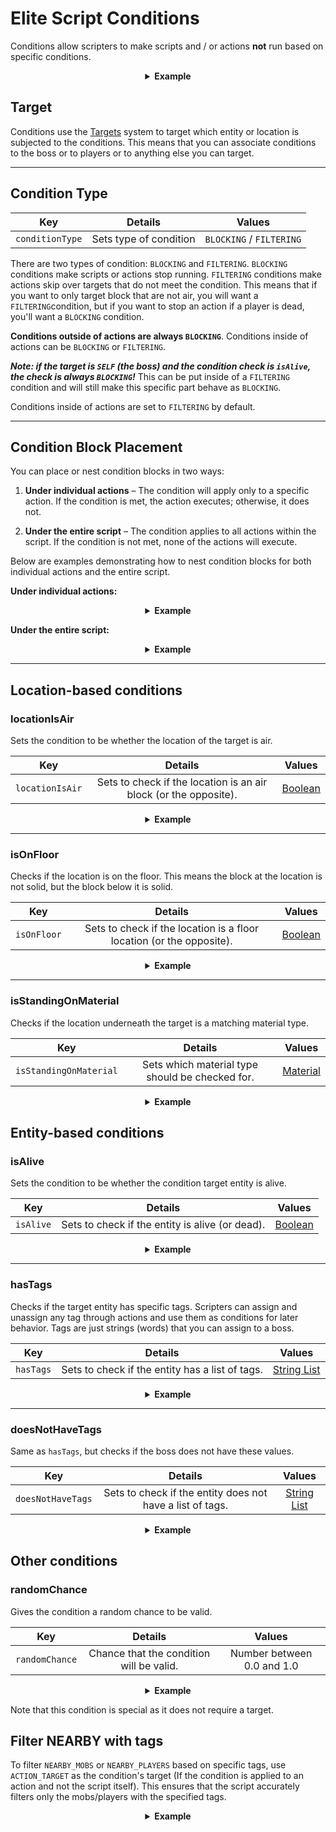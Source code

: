 # Elite Script Conditions

Conditions allow scripters to make scripts and / or actions **not** run based on specific conditions.

<div align="center">

<details> 

<summary><b>Example</b></summary>

<div align="left">

```yaml
eliteScript:
  Example:
    Events:
    - EliteMobDamagedByPlayerEvent
    Conditions:
      isAlive: true
      conditionType: BLOCKING
      Target:
        targetType: SELF
    Actions:
    - action: PLACE_BLOCK
      Target:
        targetType: DIRECT_TARGET
      duration: 20
      material: DIRT
      offset: 0,3,0
      Conditions:
        locationIsAir: true
        conditionType: BLOCKING
        Target:
          targetType: ACTION_TARGET
    Cooldowns:
      local: 60
      global: 20
```

In this example, the `Example` script will only run if the elite is still alive, and will only place a dirt block 3 blocks above the elite location if that block is an air block. Individual actions can have individual conditions.

</div>

</details>

</div>

## Target

Conditions use the [Targets]($language$/elitemobs/elitescript_targets.md) system to target which entity or location is subjected to the conditions. This means that you can associate conditions to the boss or to players or to anything else you can target.

---

## Condition Type

| Key | Details | Values |
| --- | :-: | :-: |
| `conditionType` | Sets type of condition | `BLOCKING` / `FILTERING` |

There are two types of condition: `BLOCKING` and `FILTERING`. `BLOCKING` conditions make scripts or actions stop running. `FILTERING` conditions make actions skip over targets that do not meet the condition. This means that if you want to only target block that are not air, you will want a `FILTERING`condition, but if you want to stop an action if a player is dead, you'll want a `BLOCKING` condition.

**Conditions outside of actions are always `BLOCKING`**. Conditions inside of actions can be `BLOCKING` or `FILTERING`.

_**Note: if the target is `SELF` (the boss) and the condition check is `isAlive`, the check is always `BLOCKING`!**_ This can be put inside of a `FILTERING` condition and will still make this specific part behave as `BLOCKING`.

Conditions inside of actions are set to `FILTERING` by default.

---

## Condition Block Placement


You can place or nest condition blocks in two ways:

1. **Under individual actions** – The condition will apply only to a specific action. If the condition is met, the action executes; otherwise, it does not.

2. **Under the entire script** – The condition applies to all actions within the script. If the condition is not met, none of the actions will execute.

Below are examples demonstrating how to nest condition blocks for both individual actions and the entire script.

**Under individual actions:**

<div align="center">

<details> 

<summary><b>Example</b></summary>

<div align="left">

```yaml
eliteScript:
  Example:
    Events:
    - EliteMobDamagedByPlayerEvent
    Actions:
    - action: MESSAGE
      Target: 
        targetType: NEARBY_PLAYERS
        range: 10
      sValue: "&2Hello World!"
    - action: SET_WEATHER
      Target:
        targetType: SELF
      weather: THUNDER
      duration: 120
      Conditions:
        conditionType: BLOCKING
        locationIsAir: true
        Target:
          targetType: SELF
          offset: "0,3,0"
```

Check if the location 2 blocks above where the boss is standing is air and if it is then run the SET_WEATHER action when the mob is hit. Otherwise block the SET_WEATHER action. But the boss will always run the MESSAGE action when hit since no conditions are being applied to it.

</div>

</details>

</div>

**Under the entire script:**

<div align="center">

<details> 

<summary><b>Example</b></summary>

<div align="left">

```yaml
eliteScript:
  Example:
    Events:
    - EliteMobDamagedByPlayerEvent
    Actions:
    - action: MESSAGE
      Target: 
        targetType: NEARBY_PLAYERS
        range: 10
      sValue: "&2Hello World!"
    - action: SET_WEATHER
      Target:
        targetType: SELF
      weather: THUNDER
      duration: 120
    Conditions:
      conditionType: BLOCKING
      locationIsAir: true
      Target:
        targetType: SELF
        offset: "0,3,0"
```

If the block located two spaces above where the boss is standing is air, then allow all scripts to run when the mob is hit. Otherwise, block the entire script from executing including the SET_WEATHER and MESSAGE actions.

</div>

</details>

</div>

---

## Location-based conditions

### locationIsAir

Sets the condition to be whether the location of the target is air.

| Key | Details |       Values        |
| --- | :-: |:-------------------:|
| `locationIsAir` | Sets to check if the location is an air block (or the opposite). | [Boolean](#boolean) |

<div align="center">

<details> 

<summary><b>Example</b></summary>

<div align="left">

```yaml
eliteScript:
  Example:
    Events:
    - EliteMobDamagedByPlayerEvent
    Actions:
    - action: SET_WEATHER
      Target:
        targetType: SELF
      weather: THUNDER
      duration: 120
      Conditions:
        conditionType: BLOCKING
        locationIsAir: true
        Target:
          targetType: SELF
          offset: "0,3,0"
```

Check if the location 2 blocks above where the boss is standing is air and if it is then do not block the weather script from running when the mob is hit. Otherwise block the action.

</div>

</details>

</div>

---

### isOnFloor

Checks if the location is on the floor. This means the block at the location is not solid, but the block below it is solid.

| Key | Details | Values |
| --- | :-: | :-: |
| `isOnFloor` | Sets to check if the location is a floor location (or the opposite). | [Boolean](#boolean) |

<div align="center">

<details> 

<summary><b>Example</b></summary>

<div align="left">

```yaml
eliteScript:
  Example:
    Events:
    - EliteMobDamagedByPlayerEvent
    Actions:
    - action: SET_WEATHER
      Target:
        targetType: SELF
      weather: THUNDER
      duration: 120
      Conditions:
        conditionType: BLOCKING
        isOnFloor: true
        Target:
          targetType: SELF
```

Check if the boss is on a solid block, if they are, then run the script otherwise block the script from running.

</div>

</details>

</div>

---

### isStandingOnMaterial

Checks if the location underneath the target is a matching material type.

| Key |                     Details                     |        Values         |
| --- |:-----------------------------------------------:|:---------------------:|
| `isStandingOnMaterial` | Sets which material type should be checked for. | [Material](#material) |

<div align="center">

<details> 

<summary><b>Example</b></summary>

<div align="left">

```yaml
eliteScript:
  Example:
    Events:
    - EliteMobDamagedByPlayerEvent
    Actions:
    - action: SET_WEATHER
      Target:
        targetType: SELF
      weather: THUNDER
      duration: 120
      Conditions:
        conditionType: BLOCKING
        isStandingOnMaterial: BIRCH_WOOD
        Target:
          targetType: SELF
```

Will only run if the boss is standing on a BIRCH_WOOD block otherwise the script will be blocked from running.

</div>

</details>

</div>

## Entity-based conditions

### isAlive

Sets the condition to be whether the condition target entity is alive.

| Key | Details | Values |
| --- | :-: | :-: |
| `isAlive` | Sets to check if the entity is alive (or dead). | [Boolean](#boolean) |

<div align="center">

<details> 

<summary><b>Example</b></summary>

<div align="left">

```yaml
eliteScript:
  Example:
    Events:
    - EliteMobDamagedByPlayerEvent
    Actions:
    - action: SET_WEATHER
      Target:
        targetType: SELF
      weather: THUNDER
      duration: 120
      Conditions:
        conditionType: BLOCKING
        isAlive: true
        Target:
          targetType: SELF
```

Will only run if the boss is currently alive otherwise the script will be blocked.

</div>

</details>

</div>

---

### hasTags

Checks if the target entity has specific tags. Scripters can assign and unassign any tag through actions and use them as conditions for later behavior. Tags are just strings (words) that you can assign to a boss.

| Key | Details |           Values            |
| --- | :-: |:---------------------------:|
| `hasTags` | Sets to check if the entity has a list of tags. | [String List](#string_list) |

<div align="center">

<details> 

<summary><b>Example</b></summary>

<div align="left">

```yaml
eliteScript:
  Example:
    Events:
    - EliteMobDamagedByPlayerEvent
    Actions:
    - action: SET_WEATHER
      Target:
        targetType: SELF
      weather: THUNDER
      duration: 120
      Conditions:
        conditionType: BLOCKING
        hasTags:
        - isCool
        - hasANiceBeard
        Target:
          targetType: SELF
```

Will only run if the boss has the tags "isCool" and "hasANiceBeard" otherwise the script will be blocked.

</div>

</details>

</div>


---

### doesNotHaveTags

Same as `hasTags`, but checks if the boss does not have these values.

| Key | Details | Values |
| --- | :-: | :-: |
| `doesNotHaveTags` | Sets to check if the entity does not have a list of tags. | [String List](#string_list) |

<div align="center">

<details> 

<summary><b>Example</b></summary>

<div align="left">

```yaml
eliteScript:
  Example:
    Events:
    - EliteMobDamagedByPlayerEvent
    Actions:
    - action: SET_WEATHER
      Target:
        targetType: SELF
      weather: THUNDER
      duration: 120
      Conditions:
        conditionType: BLOCKING
        doesNotHaveTags:
        - isStinky
        - isSus
        Target:
          targetType: SELF
```

Will only run if the boss does not have the tags "isStinky" and "isSus" otherwise the script will be blocked.

</div>

</details>

</div>

## Other conditions

### randomChance

Gives the condition a random chance to be valid.

| Key | Details | Values |
| --- | :-: | :-: |
| `randomChance` | Chance that the condition will be valid. | Number between 0.0 and 1.0 |

<div align="center">

<details> 

<summary><b>Example</b></summary>

<div align="left">

```yaml
eliteScript:
  Example:
    Events:
    - EliteMobDamagedByPlayerEvent
    Actions:
    - action: SET_WEATHER
      Target:
        targetType: SELF
      weather: THUNDER
      duration: 120
      Conditions:
        conditionType: BLOCKING
        randomChance: 0.1
        Target: # Not required
          targetType: SELF # Not required
```

This will give the script a 10% chance of running otherwise the script will be blocked.

</div>

</details>

</div>

Note that this condition is special as it does not require a target.

## Filter NEARBY with tags

To filter `NEARBY_MOBS` or `NEARBY_PLAYERS` based on specific tags, use `ACTION_TARGET` as the condition's target (If the condition is applied to an action and not the script itself). This ensures that the script accurately filters only the mobs/players with the specified tags.

<div align="center">

<details> 

<summary><b>Example</b></summary>

<div align="left">

```yaml
eliteScript:
  Example:
    Actions:
    - action: SET_MOB_AI
      Target:
        targetType: NEARBY_MOBS
        range: 40
      bValue: false
      Conditions:
        conditionType: FILTERING
        hasTags:
          - TurnOff
        Target:
          targetType: ACTION_TARGET
```

This script will look for any nearby mobs with the tag `TurnOff` and if they have the tag it will then turn off their AI.

</div>

</details>

</div>
